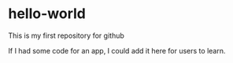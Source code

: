 # hello-world
This is my first repository for github

If I had some code for an app, I could add it here for users to learn.

